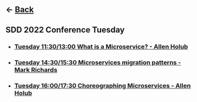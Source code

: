 ## <- [Back](/articles/) 

## SDD 2022 Conference Tuesday

- ### [Tuesday 11:30/13:00 What is a Microservice? - Allen Holub](https://sddconf.com/agenda/)

- ### [Tuesday 14:30/15:30 Microservices migration patterns - Mark Richards](https://sddconf.com/agenda/)

- ### [Tuesday 16:00/17:30 Choreographing Microservices - Allen Holub](https://sddconf.com/agenda/)